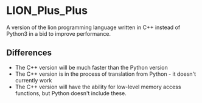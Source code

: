 # LION_Plus_Plus

A version of the lion programming language written in C++ instead of Python3 in a bid to improve performance.


## Differences


- The C++ version will be much faster than the Python version
- The C++ version is in the process of translation from Python - it doesn't currently work
- The C++ version will have the ability for low-level memory access functions, but Python doesn't include these.
